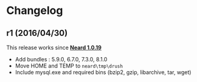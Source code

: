 # Changelog

## r1 (2016/04/30)

This release works since **[Neard 1.0.19](https://github.com/crazy-max/neard/releases/tag/v1.0.19)**

* Add bundles : 5.9.0, 6.7.0, 7.3.0, 8.1.0
* Move HOME and TEMP to `neard\tmp\drush`
* Include mysql.exe and required bins (bzip2, gzip, libarchive, tar, wget)
